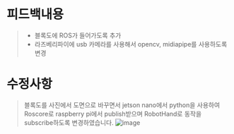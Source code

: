 # 피드백내용
> - 블록도에 ROS가 들어가도록 추가
> - 라즈베리파이에 usb 카메라를 사용해서 opencv, midiapipe를 사용하도록 변경

# 수정사항
> 블록도를 사진에서 도면으로 바꾸면서 jetson nano에서 python을 사용하여 Roscore로 raspberry pi에서 publish받으며 RobotHand로 동작을 subscribe하도록 변경하였습니다.
![image](https://user-images.githubusercontent.com/103232858/173008988-e92ca7eb-7532-42db-b3a9-a07a52a2e95a.png)
